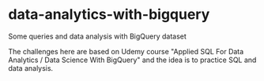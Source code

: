 # data-analytics-with-bigquery
Some queries and data analysis with BigQuery dataset

The challenges here are based on Udemy course "Applied SQL For Data Analytics / Data Science With BigQuery" and the idea is to practice SQL and data analysis.